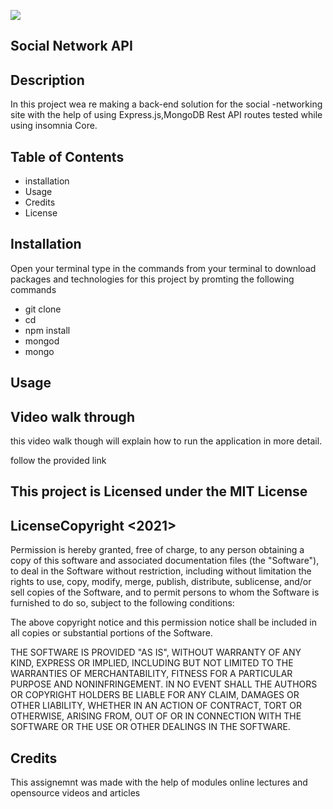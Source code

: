![](https://img.shields.io/badge/license-MIT%20License-blue?style=flat-square)
## Social Network API 
## Description
In this project wea re making a back-end solution for the social -networking site  with the help of using Express.js,MongoDB Rest API routes tested while using insomnia Core.

## Table of Contents
* installation
* Usage 
* Credits 
* License

## Installation
Open your terminal 
type in the commands from your terminal to download packages and technologies for this project by promting the following commands 

* git clone 
* cd
* npm install
* mongod
* mongo






## Usage 






## Video walk through 
this video walk though will explain how to run the application in more detail.

follow the provided link








## This project is Licensed under the MIT License

## LicenseCopyright <2021> <ZOHA MUMTAZ>
Permission is hereby granted, free of charge, to any person obtaining a copy of this software and associated documentation files (the "Software"), to deal in the Software without restriction, including without limitation the rights to use, copy, modify, merge, publish, distribute, sublicense, and/or sell copies of the Software, and to permit persons to whom the Software is furnished to do so, subject to the following conditions:

The above copyright notice and this permission notice shall be included in all copies or substantial portions of the Software.

THE SOFTWARE IS PROVIDED "AS IS", WITHOUT WARRANTY OF ANY KIND, EXPRESS OR IMPLIED, INCLUDING BUT NOT LIMITED TO THE WARRANTIES OF MERCHANTABILITY, FITNESS FOR A PARTICULAR PURPOSE AND NONINFRINGEMENT. IN NO EVENT SHALL THE AUTHORS OR COPYRIGHT HOLDERS BE LIABLE FOR ANY CLAIM, DAMAGES OR OTHER LIABILITY, WHETHER IN AN ACTION OF CONTRACT, TORT OR OTHERWISE, ARISING FROM, OUT OF OR IN CONNECTION WITH THE SOFTWARE OR THE USE OR OTHER DEALINGS IN THE SOFTWARE.
## Credits
This assignemnt was made with the help of modules online lectures and opensource videos and articles
